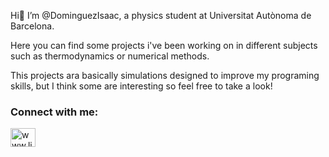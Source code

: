 Hi👋
I’m @DominguezIsaac, a physics student at Universitat Autònoma de Barcelona.

Here you can find some projects i've been working on in different subjects such as thermodynamics or numerical methods. 

This projects ara basically simulations designed to improve my programing skills, but I think some are interesting so feel free to take a look!

<h3 align="left">Connect with me:</h3>
<p align="left">
<a href="www.linkedin.com//in//isaac-domínguez-ruiz-2826b731a" target="blank"><img align="center" src="https://raw.githubusercontent.com/rahuldkjain/github-profile-readme-generator/master/src/images/icons/Social/linked-in-alt.svg" alt="www.linkedin.com//in//isaac-domínguez-ruiz-2826b731a" height="30" width="40" /></a>
</p>

